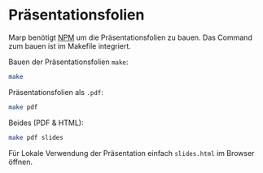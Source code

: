 # Präsentationsfolien 

Marp benötigt [NPM](https://docs.npmjs.com/downloading-and-installing-node-js-and-npm) um die Präsentationsfolien zu bauen.
Das Command zum bauen ist im Makefile integriert.

Bauen der Präsentationsfolien `make`:
```sh
make
```

Präsentationsfolien als `.pdf`:
```sh
make pdf
```

Beides (PDF & HTML):
```sh
make pdf slides
```

Für Lokale Verwendung der Präsentation einfach `slides.html` im Browser öffnen.
